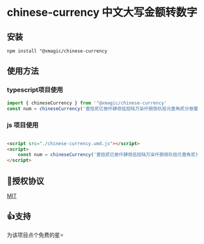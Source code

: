 # chinese-currency 中文大写金额转数字

## 安装

```shell
npm install "@xmagic/chinese-currency
```

## 使用方法

### typescript项目使用

```ts
import { chineseCurrency } from '"@xmagic/chinese-currency'
const num = chineseCurrency('壹拾贰亿叁仟肆佰伍拾陆万柒仟捌佰玖拾元壹角贰分叁厘肆毫'); // 1234567890.1234
```

### js 项目使用

```html

<script src="./chinese-currency.umd.js"></script>
<script>
    const num = chineseCurrency('壹拾贰亿叁仟肆佰伍拾陆万柒仟捌佰玖拾元壹角贰分叁厘肆毫'); // 1234567890.1234
</script>
```

## 🏴授权协议

[MIT](https://raw.githubusercontent.com/m310851010/chinese-currency/main/LICENSE)

## 👍支持

为该项目点个免费的星⭐
